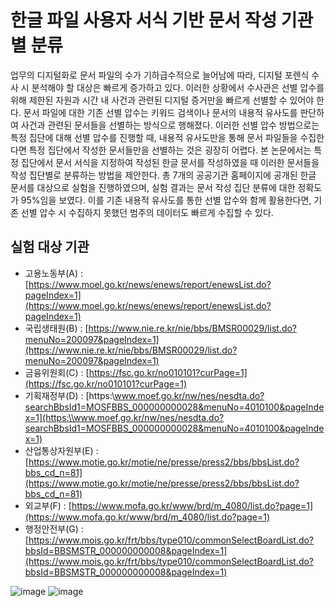 # 한글 파일 사용자 서식 기반 문서 작성 기관별 분류

업무의 디지털화로 문서 파일의 수가 기하급수적으로 늘어남에 따라, 디지털 포렌식 수사 시 분석해야 할 대상은 빠르게 증가하고 있다. 이러한 상황에서 수사관은 선별 압수를 위해 제한된 자원과 시간 내 사건과 관련된 디지털 증거만을 빠르게 선별할 수 있어야 한다. 문서 파일에 대한 기존 선별 압수는 키워드 검색이나 문서의 내용적 유사도를 판단하여 사건과 관련된 문서들을 선별하는 방식으로 행해졌다. 이러한 선별 압수 방법으로는 특정 집단에 대해 선별 압수를 진행할 때, 내용적 유사도만을 통해 문서 파일들을 수집한다면 특정 집단에서 작성한 문서들만을 선별하는 것은 굉장히 어렵다.
  본 논문에서는 특정 집단에서 문서 서식을 지정하여 작성된 한글 문서를 작성하였을 때 이러한 문서들을 작성 집단별로 분류하는 방법을 제안한다. 총 7개의 공공기관 홈페이지에 공개된 한글 문서를 대상으로 실험을 진행하였으며, 실험 결과는 문서 작성 집단 분류에 대한 정확도가 95%임을 보였다. 이를 기존 내용적 유사도를 통한 선별 압수와 함께 활용한다면, 기존 선별 압수 시 수집하지 못했던 범주의 데이터도 빠르게 수집할 수 있다.

## 실험 대상 기관 

* 고용노동부(A) : [https://www.moel.go.kr/news/enews/report/enewsList.do?pageIndex=1](https://www.moel.go.kr/news/enews/report/enewsList.do?pageIndex=1)
* 국립생태원(B) : [https://www.nie.re.kr/nie/bbs/BMSR00029/list.do?menuNo=200097&pageIndex=1](https://www.nie.re.kr/nie/bbs/BMSR00029/list.do?menuNo=200097&pageIndex=1)
* 금융위원회(C) : [https://fsc.go.kr/no010101?curPage=1](https://fsc.go.kr/no010101?curPage=1)
* 기획재정부(D) : [https:\\www.moef.go.kr/nw/nes/nesdta.do?searchBbsId1=MOSFBBS_000000000028&menuNo=4010100&pageIndex=1](https:\\www.moef.go.kr/nw/nes/nesdta.do?searchBbsId1=MOSFBBS_000000000028&menuNo=4010100&pageIndex=1)
* 산업통상자원부(E) : [https://www.motie.go.kr/motie/ne/presse/press2/bbs/bbsList.do?bbs_cd_n=81](https://www.motie.go.kr/motie/ne/presse/press2/bbs/bbsList.do?bbs_cd_n=81) 
* 외교부(F) : [https://www.mofa.go.kr/www/brd/m_4080/list.do?page=1](https://www.mofa.go.kr/www/brd/m_4080/list.do?page=1)
* 행정안전부(G) : [https://www.mois.go.kr/frt/bbs/type010/commonSelectBoardList.do?bbsId=BBSMSTR_000000000008&pageIndex=1](https://www.mois.go.kr/frt/bbs/type010/commonSelectBoardList.do?bbsId=BBSMSTR_000000000008&pageIndex=1)

![image](https://user-images.githubusercontent.com/46625602/199924398-4cc731c9-cdf8-4fb3-93bf-78586b83b02e.png)
![image](https://user-images.githubusercontent.com/46625602/199923856-474b5625-34bd-4369-9ae9-01712ab5946d.png)
